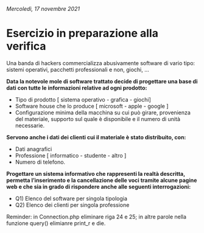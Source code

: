 *Mercoledì, 17 novembre 2021*

# Esercizio in preparazione alla verifica

Una banda di hackers commercializza abusivamente software di vario tipo: sistemi operativi, pacchetti professionali e non,  giochi, ...

**Data la notevole mole di software trattato decide di progettare una base di dati con tutte le informazioni relative ad ogni prodotto:**

- Tipo di prodotto [ sistema operativo - grafica - giochi] 
- Software house che lo produce [ microsoft - apple - google ] 
- Configurazione minima della macchina su cui può girare, provenienza del materiale, supporto sul quale è disponibile e il numero di unità necessarie.

**Servono anche i dati dei clienti cui il materiale è stato distribuito, con:**

- Dati anagrafici
- Professione [ informatico - studente - altro ] 
- Numero di telefono.

**Progettare un sistema informativo che rappresenti la realtà descritta, permetta l’inserimento e la cancellazione delle voci tramite alcune pagine web e che sia in grado di rispondere anche alle seguenti interrogazioni:**

- Q1) Elenco del software per singola tipologia
- Q2) Elenco dei clienti per singola professione

Reminder: in Connection.php eliminare riga 24 e 25; in altre parole nella funzione query() elimianre print_r e die.